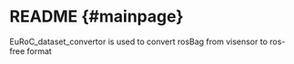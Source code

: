 README                        {#mainpage}
======
EuRoC_dataset_convertor is used to convert rosBag from visensor to ros-free format
